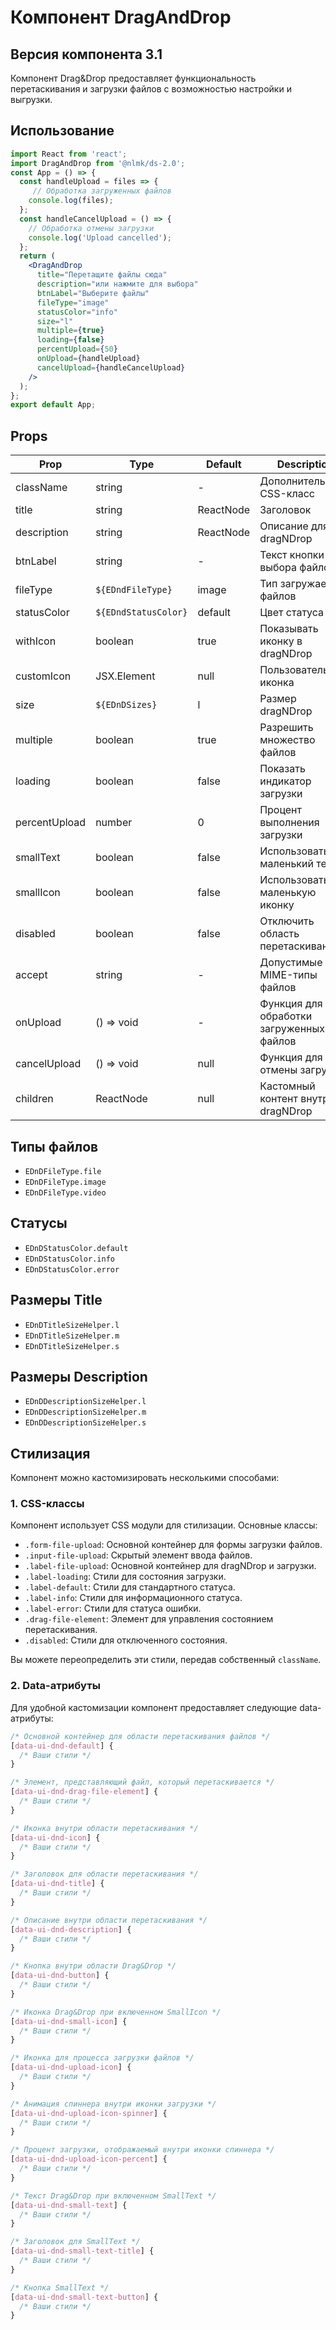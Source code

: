 # Компонент DragAndDrop

## Версия компонента 3.1

Компонент Drag&Drop предоставляет функциональность перетаскивания и загрузки файлов с возможностью настройки и выгрузки.

## Использование

```jsx
import React from 'react';
import DragAndDrop from '@nlmk/ds-2.0';
const App = () => {
  const handleUpload = files => {
     // Обработка загруженных файлов
    console.log(files);
  };
  const handleCancelUpload = () => {
    // Обработка отмены загрузки
    console.log('Upload cancelled');
  };
  return (
    <DragAndDrop
      title="Перетащите файлы сюда"
      description="или нажмите для выбора"
      btnLabel="Выберите файлы"
      fileType="image"
      statusColor="info"
      size="l"
      multiple={true}
      loading={false}
      percentUpload={50}
      onUpload={handleUpload}
      cancelUpload={handleCancelUpload}
    />
  );
};
export default App;
```

## Props

| Prop          | Type                 | Default   | Description                              |
| ------------- | -------------------- | --------- | ---------------------------------------- |
| className     | string               | -         | Дополнительный CSS-класс                 |
| title         | string               | ReactNode | Заголовок                                |
| description   | string               | ReactNode | Описание для dragNDrop                   |
| btnLabel      | string               | -         | Текст кнопки для выбора файлов           |
| fileType      | `${EDndFileType}`    | image     | Тип загружаемых файлов                   |
| statusColor   | `${EDndStatusColor}` | default   | Цвет статуса                             |
| withIcon      | boolean              | true      | Показывать иконку в dragNDrop            |
| customIcon    | JSX.Element          | null      | Пользовательская иконка                  |
| size          | `${EDnDSizes}`       | l         | Размер dragNDrop                         |
| multiple      | boolean              | true      | Разрешить множество файлов               |
| loading       | boolean              | false     | Показать индикатор загрузки              |
| percentUpload | number               | 0         | Процент выполнения загрузки              |
| smallText     | boolean              | false     | Использовать маленький текст             |
| smallIcon     | boolean              | false     | Использовать маленькую иконку            |
| disabled      | boolean              | false     | Отключить область перетаскивания         |
| accept        | string               | -         | Допустимые MIME-типы файлов              |
| onUpload      | () => void           | -         | Функция для обработки загруженных файлов |
| cancelUpload  | () => void           | null      | Функция для отмены загрузки              |
| children      | ReactNode            | null      | Кастомный контент внутри dragNDrop       |

## Типы файлов

- `EDnDFileType.file`
- `EDnDFileType.image`
- `EDnDFileType.video`

## Статусы

- `EDnDStatusColor.default`
- `EDnDStatusColor.info`
- `EDnDStatusColor.error`

## Размеры Title

- `EDnDTitleSizeHelper.l`
- `EDnDTitleSizeHelper.m`
- `EDnDTitleSizeHelper.s`

## Размеры Description

- `EDnDDescriptionSizeHelper.l`
- `EDnDDescriptionSizeHelper.m`
- `EDnDDescriptionSizeHelper.s`

## Стилизация

Компонент можно кастомизировать несколькими способами:

### 1. CSS-классы

Компонент использует CSS модули для стилизации. Основные классы:

- `.form-file-upload`: Основной контейнер для формы загрузки файлов.
- `.input-file-upload`: Скрытый элемент ввода файлов.
- `.label-file-upload`: Основной контейнер для dragNDrop и загрузки.
- `.label-loading`: Стили для состояния загрузки.
- `.label-default`: Стили для стандартного статуса.
- `.label-info`: Стили для информационного статуса.
- `.label-error`: Стили для статуса ошибки.
- `.drag-file-element`: Элемент для управления состоянием перетаскивания.
- `.disabled`: Стили для отключенного состояния.

Вы можете переопределить эти стили, передав собственный `className`.

### 2. Data-атрибуты

Для удобной кастомизации компонент предоставляет следующие data-атрибуты:

```css
/* Основной контейнер для области перетаскивания файлов */
[data-ui-dnd-default] {
  /* Ваши стили */
}

/* Элемент, представляющий файл, который перетаскивается */
[data-ui-dnd-drag-file-element] {
  /* Ваши стили */
}

/* Иконка внутри области перетаскивания */
[data-ui-dnd-icon] {
  /* Ваши стили */
}

/* Заголовок для области перетаскивания */
[data-ui-dnd-title] {
  /* Ваши стили */
}

/* Описание внутри области перетаскивания */
[data-ui-dnd-description] {
  /* Ваши стили */
}

/* Кнопка внутри области Drag&Drop */
[data-ui-dnd-button] {
  /* Ваши стили */
}

/* Иконка Drag&Drop при включенном SmallIcon */
[data-ui-dnd-small-icon] {
  /* Ваши стили */
}

/* Иконка для процесса загрузки файлов */
[data-ui-dnd-upload-icon] {
  /* Ваши стили */
}

/* Анимация спиннера внутри иконки загрузки */
[data-ui-dnd-upload-icon-spinner] {
  /* Ваши стили */
}

/* Процент загрузки, отображаемый внутри иконки спиннера */
[data-ui-dnd-upload-icon-percent] {
  /* Ваши стили */
}

/* Текст Drag&Drop при включенном SmallText */
[data-ui-dnd-small-text] {
  /* Ваши стили */
}

/* Заголовок для SmallText */
[data-ui-dnd-small-text-title] {
  /* Ваши стили */
}

/* Кнопка SmallText */
[data-ui-dnd-small-text-button] {
  /* Ваши стили */
}
```
